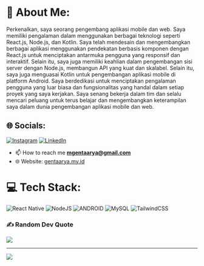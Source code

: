 # 💫 About Me:
Perkenalkan, saya seorang pengembang aplikasi mobile dan web. Saya memiliki pengalaman dalam menggunakan berbagai teknologi seperti React.js, Node.js, dan Kotlin. Saya telah mendesain dan mengembangkan berbagai aplikasi menggunakan pendekatan berbasis komponen dengan React.js untuk menciptakan antarmuka pengguna yang responsif dan interaktif. Selain itu, saya juga memiliki keahlian dalam pengembangan sisi server dengan Node.js, membangun API yang kuat dan skalabel. Selain itu, saya juga menguasai Kotlin untuk pengembangan aplikasi mobile di platform Android. Saya berdedikasi untuk menciptakan pengalaman pengguna yang luar biasa dan fungsionalitas yang handal dalam setiap proyek yang saya kerjakan. Saya senang bekerja dalam tim dan selalu mencari peluang untuk terus belajar dan mengembangkan keterampilan saya dalam dunia pengembangan aplikasi mobile dan web.


## 🌐 Socials:
[![Instagram](https://img.shields.io/badge/Instagram-%23E4405F.svg?logo=Instagram&logoColor=white)](https://instagram.com/mgentaarya) [![LinkedIn](https://img.shields.io/badge/LinkedIn-%230077B5.svg?logo=linkedin&logoColor=white)](https://linkedin.com/in/https://www.linkedin.com/in/m-gentha-arya-pratama-37b419231/) 

- 📫 How to reach me **mgentaarya@gmail.com**
- 🌐 Website: [gentaarya.my.id](https://gentaarya.my.id/)

# 💻 Tech Stack:
![React Native](https://img.shields.io/badge/react_native-%2320232a.svg?style=for-the-badge&logo=react&logoColor=%2361DAFB) ![NodeJS](https://img.shields.io/badge/node.js-6DA55F?style=for-the-badge&logo=node.js&logoColor=white) ![ANDROID](https://img.shields.io/badge/android-%2320232a.svg?style=for-the-badge&logo=android&logoColor=%a4c639) ![MySQL](https://img.shields.io/badge/mysql-%2300f.svg?style=for-the-badge&logo=mysql&logoColor=white) ![TailwindCSS](https://img.shields.io/badge/tailwindcss-%2338B2AC.svg?style=for-the-badge&logo=tailwind-css&logoColor=white)

### ✍️ Random Dev Quote
![](https://quotes-github-readme.vercel.app/api?type=horizontal&theme=radical)

---
[![](https://visitcount.itsvg.in/api?id=genta-arya&icon=0&color=0)](https://visitcount.itsvg.in)

<!-- Proudly created with GPRM ( https://gprm.itsvg.in ) -->
